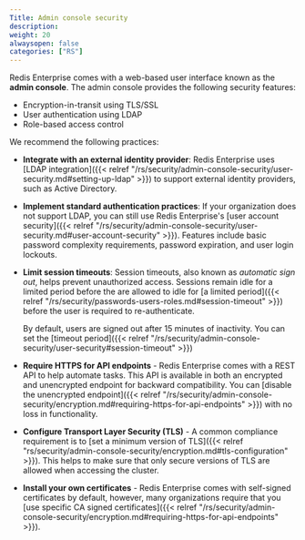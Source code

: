 ```yaml
---
Title: Admin console security
description:
weight: 20
alwaysopen: false
categories: ["RS"]
---
```


Redis Enterprise comes with a web-based user interface known as the **admin console**. The admin console provides the following security features:

* Encryption-in-transit using TLS/SSL
* User authentication using LDAP
* Role-based access control

We recommend the following practices:

- **Integrate with an external identity provider**: Redis Enterprise uses [LDAP integration]({{< relref "/rs/security/admin-console-security/user-security.md#setting-up-ldap" >}}) to support external identity providers, such as Active Directory.

- **Implement standard authentication practices**: If your organization does not support LDAP, you can still use Redis Enterprise's [user account security]({{< relref "/rs/security/admin-console-security/user-security.md#user-account-security" >}}). Features include basic password complexity requirements, password expiration, and user login lockouts.

- **Limit session timeouts**: Session timeouts, also known as _automatic sign out_, helps prevent unauthorized access. Sessions remain idle for a limited period before the are allowed to idle for [a limited period]({{< relref "/rs/security/passwords-users-roles.md#session-timeout" >}}) before the user is required to re-authenticate. 

    By default, users are signed out after 15 minutes of inactivity.  You can set the [timeout period]({{< relref "/rs/security/admin-console-security/user-security#session-timeout" >}})

- **Require HTTPS for API endpoints** - Redis Enterprise comes with a REST API to help automate tasks. This API is available in both an encrypted and unencrypted endpoint for backward compatibility. You can [disable the unencrypted endpoint]({{< relref "/rs/security/admin-console-security/encryption.md#requiring-https-for-api-endpoints" >}}) with no loss in functionality.

- **Configure Transport Layer Security (TLS)** - A common compliance requirement is to [set a minimum version of TLS]({{< relref "rs/security/admin-console-security/encryption.md#tls-configuration" >}}). This helps to make sure that only secure versions of TLS are allowed when accessing the cluster.

- **Install your own certificates** - Redis Enterprise comes with self-signed certificates by default, however, many organizations require that you [use specific CA signed certificates]({{< relref "/rs/security/admin-console-security/encryption.md#requiring-https-for-api-endpoints" >}}).
